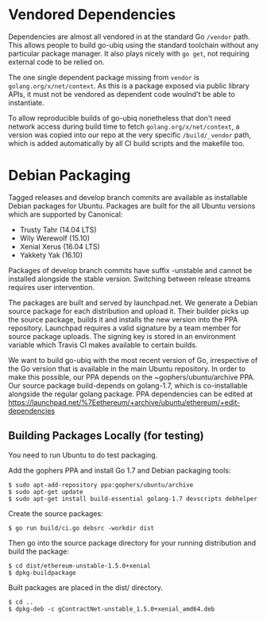 # Vendored Dependencies

Dependencies are almost all vendored in at the standard Go `/vendor` path. This allows
people to build go-ubiq using the standard toolchain without any particular package
manager. It also plays nicely with `go get`, not requiring external code to be relied on.

The one single dependent package missing from `vendor` is `golang.org/x/net/context`. As
this is a package exposed via public library APIs, it must not be vendored as dependent
code woulnd't be able to instantiate.

To allow reproducible builds of go-ubiq nonetheless that don't need network access
during build time to fetch `golang.org/x/net/context`, a version was copied into our repo
at the very specific `/build/_vendor` path, which is added automatically by all CI build
scripts and the makefile too.

# Debian Packaging

Tagged releases and develop branch commits are available as installable Debian packages
for Ubuntu. Packages are built for the all Ubuntu versions which are supported by
Canonical:

- Trusty Tahr (14.04 LTS)
- Wily Werewolf (15.10)
- Xenial Xerus (16.04 LTS)
- Yakkety Yak (16.10)

Packages of develop branch commits have suffix -unstable and cannot be installed alongside
the stable version. Switching between release streams requires user intervention.

The packages are built and served by launchpad.net. We generate a Debian source package
for each distribution and upload it. Their builder picks up the source package, builds it
and installs the new version into the PPA repository. Launchpad requires a valid signature
by a team member for source package uploads. The signing key is stored in an environment
variable which Travis CI makes available to certain builds.

We want to build go-ubiq with the most recent version of Go, irrespective of the Go
version that is available in the main Ubuntu repository. In order to make this possible,
our PPA depends on the ~gophers/ubuntu/archive PPA. Our source package build-depends on
golang-1.7, which is co-installable alongside the regular golang package. PPA dependencies
can be edited at https://launchpad.net/%7Eethereum/+archive/ubuntu/ethereum/+edit-dependencies

## Building Packages Locally (for testing)

You need to run Ubuntu to do test packaging.

Add the gophers PPA and install Go 1.7 and Debian packaging tools:

    $ sudo apt-add-repository ppa:gophers/ubuntu/archive
    $ sudo apt-get update
    $ sudo apt-get install build-essential golang-1.7 devscripts debhelper

Create the source packages:

    $ go run build/ci.go debsrc -workdir dist

Then go into the source package directory for your running distribution and build the package:

    $ cd dist/ethereum-unstable-1.5.0+xenial
    $ dpkg-buildpackage

Built packages are placed in the dist/ directory.

    $ cd ..
    $ dpkg-deb -c gContractNet-unstable_1.5.0+xenial_amd64.deb
